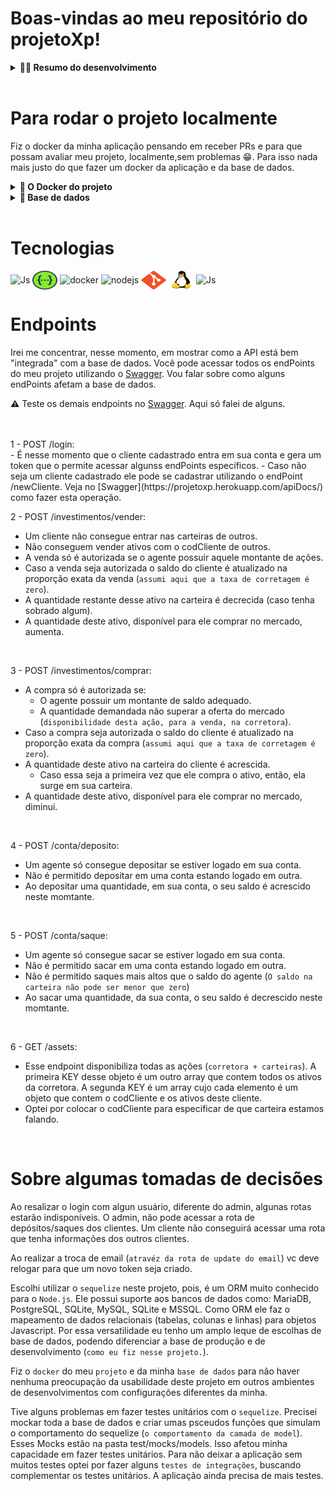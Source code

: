 # Boas-vindas ao meu repositório do projetoXp!

<details>
  <summary><strong>👨‍💻 Resumo do desenvolvimento</strong></summary>
  
  Nestre projeto desenvolvi uma `API` e um `banco de dados` para um app que possibilita os usuários negociarem a compra e venda de ações. Desenvolvi essa aplicação em `Node.js` usando o pacote `sequelize`. A aplicação possui diversos endpoints (veja o [Swagger](https://projetoxp.herokuapp.com/apiDocs/) dessa aplicação), testes unitários, testes de integração, docker tanto para a aplicação quanto para a base de dados. A base de dados está hospedada na [SupaBase](https://app.supabase.com/) e a aplicação no [Heroku](https://projetoxp.herokuapp.com/)
</details>

<br />

# Para rodar o projeto localmente

Fiz o docker da minha aplicação pensando em receber PRs e para que possam avaliar meu projeto, localmente,sem problemas 😁. Para isso nada mais justo do que fazer um docker da aplicação e da base de dados.

<details>
  <summary><strong>🐋 O Docker do projeto</strong></summary>

  ## 👉 Aviso sobre a versão do docker compose:
 
  **:warning: Seu docker-compose precisa estar na versão 1.29 ou superior. [Veja aqui](https://www.digitalocean.com/community/tutorials/how-to-install-and-use-docker-compose-on-ubuntu-20-04-pt) ou [na documentação](https://docs.docker.com/compose/install/) como instalá-lo. No primeiro artigo, você pode substituir onde está com `1.26.0` por `1.29.2`.**

**:warning:** **TODOS** os comandos disponíveis no `package.json` (npm start, npm test, npm run dev, ...) devem ser executados **DENTRO** do container, ou seja, no terminal que aparece após a execução do comando `docker exec` citado acima. 

**:warning:** O **git** dentro do container não vem configurado com suas credenciais. Indico que realizem comandos com **git** fora do container (aonde suas credenciais estão cadastradas). 


  > :information_source: Utilizei o docker compose, então para que consiga rodar localmente o projeto é necessário que rode os serviços `node` e `db` com o comando `docker-compose up -d --build`.

  - A base de dados do desenvolvimento é `MySQL` e container irá execulata, localmente, na porta padrão `3306`. Lembre-se de deixa-la livre.

  - Se chegou até aqui então conseguiu, ao ter executado o comando acima, criar e inicializar dois containers: os `projeto_xp` e o `projeto_xp_db`;

  - Agora você conseguirá executara o container `projeto_xp` via CLI ou abri-lo no VS Code. Para ter acesso ao terminal interativo do container criado pelo compose basta rodar o comando a seguir.

  > :information_source: Use o comando `docker exec -it projeto_xp bash`.

  - Lembre-se de instalar as depêndencias, dentro do container, com o seguinte comando: 
  > :information_source: Instale as dependências com o `npm install`.

  <br/>
</details>

<details>
  <summary  id="diagrama"><strong>🎲 Base de dados</strong></summary>
  A Base de dados, local, utilizada foi a `MySQL` e as configurações de ambiente desta base está tanto no [arquivo](docker-compose.yml).

  A figura a seguir mostra como a `base de dados` está estruturada.

  ![DER](./public/base.png)

 ## 🗣 Dicas de comandos prontos:
 Para facilitar a usabilidade criei alguns comandos que facilitão o uso do projeto. 

- Cria o banco:
```json
"createdb": "npx sequelize-cli db:create""
```
- Cria o banco:
```json
"migrate":"npx sequelize-cli db:create""
```
 - Popular as tabela:
```json
"seed": "npx sequelize-cli db:migrate"
```
- Dropa o banco:
```json
"drop": "npx sequelize-cli db:drop"
 ```

**:warning:** Lembre-se de usar o `npm run` antes desses comandos (veja o pack.json para mais comandos).
</details>

<br />

# Tecnologias
<img align="center" alt="Js" height="30" width="40" src="https://cdn.jsdelivr.net/gh/devicons/devicon/icons/mysql/mysql-original.svg" />
  <img align="center" alt="Js" height="30" width="40" src="./public/swagger1.png">
  <img align="center" alt="docker" height="30" width="40"
  src="https://cdn.jsdelivr.net/gh/devicons/devicon/icons/docker/docker-original-wordmark.svg" />
  <img align="center" alt="nodejs" height="30" width="40" src="https://cdn.worldvectorlogo.com/logos/nodejs-icon.svg">
  <img align="center" alt="git" height="30" width="40" src="https://raw.githubusercontent.com/devicons/devicon/master/icons/git/git-original.svg">
  <img align="center" alt="linux" height="30" width="40" src="https://raw.githubusercontent.com/devicons/devicon/master/icons/linux/linux-original.svg">
  <img align="center" alt="Js" height="30" width="40" src="https://cdn.jsdelivr.net/gh/devicons/devicon/icons/mocha/mocha-plain.svg" />
    </div>
<br />

# Endpoints
Irei me concentrar, nesse momento, em mostrar como a API está bem "integrada" com a base de dados. Você pode acessar todos os endPoints do meu projeto utilizando o [Swagger](https://projetoxp.herokuapp.com/apiDocs/). Vou falar sobre como alguns endPoints afetam a base de dados. 

**:warning:** Teste os demais endpoints no [Swagger](https://projetoxp.herokuapp.com/apiDocs/). Aqui só falei de alguns.
</details>

<br />
<br />
1 - POST /login:
<br />
-  É nesse momento que o cliente cadastrado entra em sua conta e gera um token que o permite acessar algunss endPoints específicos.
- Caso não seja um cliente cadastrado ele pode se cadastrar utilizando o endPoint /newCliente. Veja no [Swagger](https://projetoxp.herokuapp.com/apiDocs/) como fazer esta operação.
<br />

2 - POST /investimentos/vender:
<br />
-  Um cliente não consegue entrar nas carteiras de outros.
-  Não conseguem vender ativos com o codCliente de outros.
-  A venda só é autorizada se o agente possuir aquele montante de ações.
-  Caso a venda seja autorizada o saldo do cliente é atualizado na proporção exata da venda (`assumi aqui que a taxa de corretagem é zero`). 
-  A quantidade restante desse ativo na carteira é decrecida (caso tenha sobrado algum). 
- A quantidade deste ativo, disponível para ele comprar no mercado, aumenta.
<br />

3 - POST /investimentos/comprar:
<br />
-  A compra só é autorizada se: 
    -  O agente possuir um montante de saldo adequado.
    -  A quantidade demandada não superar a oferta do mercado (`disponibilidade desta ação, para a venda, na corretora`).
-  Caso a compra seja autorizada o saldo do cliente é atualizado na proporção exata da compra (`assumi aqui que a taxa de corretagem é zero`). 
-  A quantidade deste ativo na carteira do cliente é acrescida.
    - Caso essa seja a primeira vez que ele compra o ativo, então, ela surge em sua carteira.
- A quantidade deste ativo, disponível para ele comprar no mercado, diminui.
<br />

4 - POST /conta/deposito:
<br />
-  Um agente só consegue depositar se estiver logado em sua conta. 
-  Não  é permitido depositar em uma conta estando logado em outra.
-  Ao depositar uma quantidade, em sua conta, o seu saldo é acrescido neste momtante. 
<br />

5 - POST /conta/saque:
<br />
-  Um agente só consegue sacar se estiver logado em sua conta.
-  Não  é permitido sacar em uma conta estando logado em outra.
-  Não é permitido saques mais altos que o saldo do agente (`O saldo na carteira não pode ser menor que zero`)
-  Ao sacar uma quantidade, da sua conta, o seu saldo é decrescido neste momtante. 
<br />

6 - GET /assets:
<br />
-  Esse endpoint disponibiliza todas as ações (`corretora + carteiras`). A primeira KEY desse objeto é um outro array que contem todos os ativos da corretora. A segunda KEY é um array cujo cada elemento é um objeto que contem o codCliente e os ativos deste cliente.
-  Optei por colocar o codCliente para especificar de que carteira estamos falando.
<br />

# Sobre algumas tomadas de decisões

Ao resalizar o login com algun usuário, diferente do admin, algunas rotas estarão indisponíveis. O admin, não pode acessar a rota de depósitos/saques dos clientes. Um cliente não conseguirá acessar uma rota que tenha informações dos outros clientes. 

Ao realizar a troca de email (`atravéz da rota de update do email`) vc deve relogar para que um novo token seja criado. 

Escolhi utilizar o `sequelize` neste projeto, pois, é um ORM muito conhecido para o `Node.js`. Ele possui suporte aos bancos de dados como: MariaDB, PostgreSQL, SQLite, MySQL, SQLite e MSSQL. Como ORM ele faz o mapeamento de dados relacionais (tabelas, colunas e linhas) para objetos Javascript. Por essa versatilidade eu tenho um amplo leque de escolhas de base de dados, podendo diferenciar a base de produção e de desenvolvimento (`como eu fiz nesse projeto.`).

Fiz o `docker` do meu `projeto` e da minha `base de dados` para não haver nenhuma preocupação da usabilidade deste projeto em outros ambientes de desenvolvimentos com configurações diferentes da minha. 

Tive alguns problemas em fazer testes unitários com o `sequelize`. Precisei mockar toda a base de dados e criar umas psceudos funções que simulam o comportamento do sequelize (`o comportamento da camada de model`). Esses Mocks estão na pasta test/mocks/models. Isso afetou minha capacidade em fazer testes unitários. Para não deixar a aplicação sem muitos testes optei por fazer alguns `testes de integrações`, buscando complementar os testes unitários. A aplicação ainda precisa de mais testes.


